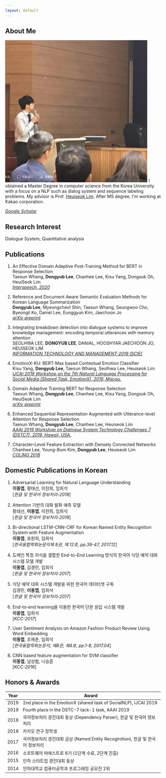 ```yaml
---
layout: default
---
```


## About Me

<img class="profile-picture" src="profile.jpg">
I obtained a Master Degree in computer science from the Korea University with a focus on a NLP such as dialog system and sequence labeling problems. My advisor is Prof. <a href="https://scholar.google.co.kr/citations?user=HMTkz7oAAAAJ&amp;hl=ko&amp;oi=ao">Heuiseok Lim</a>. After MS degree, I'm working at Kakao corporation.

 <!-- This is a jekyll based resume template. You can find the full source code on [GitHub] --> 
 <!-- (https://github.com/bk2dcradle/researcher) -->
[*Google Scholar*](https://scholar.google.com/citations?user=Pz8yVqYAAAAJ&hl=en)


## Research Interest

Dialogue System, Quantitative analysis

## Publications
1. An Effective Domain Adaptive Post-Training Method for BERT in Response Selection<br>
Taesun Whang, **Dongyub Lee**, Chanhee Lee, Kisu Yang, Dongsuk Oh, HeuiSeok Lim<br>
[*Interspeech, 2020*](https://arxiv.org/abs/1908.04812v2)

2. Reference and Document Aware Semantic Evaluation Methods for Korean Language Summarization<br>
**Dongyub Lee**, Myeongcheol Shin, Taesun Whang, Seungwoo Cho, Byeongil Ko, Daniel Lee, Eunggyun Kim, Jaechoon Jo<br>
[*arXiv preprint*](https://arxiv.org/abs/2005.03510)


3. Integrating breakdown detection into dialogue systems to improve knowledge management: encoding temporal utterances with memory attention<br>
SEOLHWA LEE, **DONGYUB LEE**, DANIAL, HOOSHYAR JAECHOON JO, HEUISEOK LIM <br>
[*INFORMATION TECHNOLOGY AND MANAGEMENT-2019 (SCIE)*](https://link.springer.com/article/10.1007/s10799-019-00308-x)

4. EmotionX-KU: BERT-Max based Contextual Emotion Classifier<br>
Kisu Yang, **Dongyub Lee**, Taesun Whang, Seolhwa Lee, Heuiseok Lim<br>
[*IJCAI 2019 Workshop on the 7th Natural Language Processing for Social Media (Shared Task, EmotionX), 2019, Macau.*](https://arxiv.org/pdf/1906.11565.pdf) 

5. Domain Adaptive Training BERT for Response Selection<br>
Taesun Whang, **Dongyub Lee**, Chanhee Lee, Kisu Yang, Dongsuk Oh, HeuiSeok Lim<br>
[*arXiv preprint*](https://arxiv.org/pdf/1908.04812.pdf)

6. Enhanced Sequential Representation Augmented with Utterance-level Attention for Response Selection<br>
Taesun Whang, **Dongyub Lee**, Chanhee Lee, Heuiseok Lim<br>
[*AAAI 2019 Workshop on Dialogue System Technology Challenges 7 (DSTC7), 2019, Hawaii, USA.*](http://workshop.colips.org/dstc7/papers/15.pdf)

7. Character-Level Feature Extraction with Densely Connected Networks<br>
Chanhee Lee, Young-Bum Kim, **Dongyub Lee**, Heuiseok Lim<br>
[*COLING 2018*](https://www.semanticscholar.org/paper/Character-Level-Feature-Extraction-with-Densely-Lee-Kim/2cf7fb912fb61066668cb6088f45ffbb16e2df03)

## Domestic Publications in Korean
1. Adversarial Learning for Natural Language Understanding<br>
**이동엽**, 황태선, 이찬희, 임희석<br>
[*한글 및 한국어 정보처리-2018*]

2. Attention 기반의 대화 발화 예측 모델<br>
황태선, **이동엽**, 이찬희, 임희석<br>
[*한글 및 한국어 정보처리-2018*] 

3. Bi-directional LSTM-CNN-CRF for Korean Named Entity Recognition System with Feature Augmentation<br>
**이동엽**, 유원희, 임희석<br>
[*한국융합학회논문지제 8권, 제 12호, pp.39-47, 2017.12*]

4. 도메인 특정 지식을 결합한 End-to-End Learning 방식의 한국어 식당 예약 대화 시스템 모델 개발<br>
**이동엽**, 김경민, 임희석<br>
[*한글 및 한국어 정보처리-2017*]

5. 식당 예약 대화 시스템 개발을 위한 한국어 데이터셋 구축<br>
김경민, **이동엽**, 임희석<br>
[*한글 및 한국어 정보처리-2017*]

6. End-to-end learning을 이용한 한국어 단문 응답 시스템 개발 <br>
**이동엽**, 임희석<br>
[*KCC-2017*]

7. User Sentiment Analysis on Amazon Fashion Product Review Using Word Embedding<br>
**이동엽**, 조재춘, 임희석<br>
[*한국융합학회논문지, 제8권, 제4호, pp.1-8, 2017.04*]

8. CNN based feature augmentation for SVM classifier<br>
**이동엽**, 남상협, 나승훈<br>
[*KCC-2016*]

## Honors & Awards

Year | Award
:-----:|-------
2019 | 2nd place in the EmotionX (shared task of SocialNLP), IJCAI 2019   
2019 | Fourth place in the DSTC-7 tack-1 task, AAAI 2019
2018 | 국어정보처리 경진대회 동상 (Dependency Parser), 한글 및 한국어 정보처리
2018 | 카카오 연구 장학생
2017 | 국어정보처리 경진대회 금상 (Named Entity Recoginition), 한글 및 한국어 정보처리 
2016 | 소프트웨어 마에스트로 6기 (1단계 수료, 2단계 진출)
2015 | 인하 스타트업 경진대회 동상
2014 | 인하대학교 컴퓨터공학과 프로그래밍 공모전 2위



 <!-- This is a [link](http://google.com). Something *italics* and something **bold**.-->
 <!-- Here is a horizontal rule --- -->
 <!-- Here is a blockquote> To a great mind, nothing is little -->
